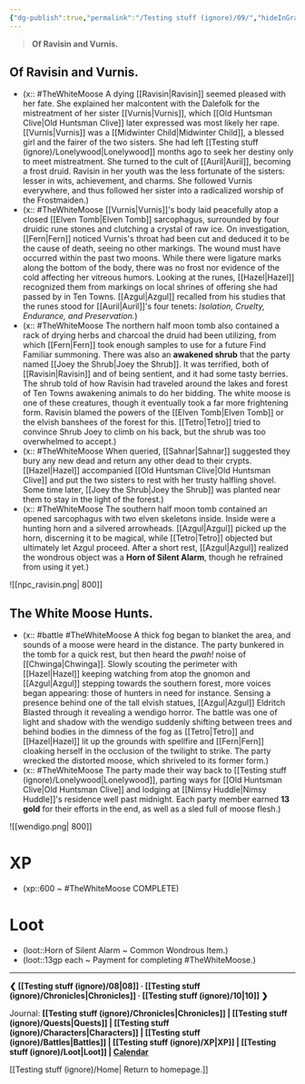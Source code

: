 ```yaml
---
{"dg-publish":true,"permalink":"/Testing stuff (ignore)/09/","hideInGraph":true}
---
```


> **Of Ravisin and Vurnis.**
## Of Ravisin and Vurnis.
- (x:: #TheWhiteMoose A dying [[Ravisin\|Ravisin]] seemed pleased with her fate. She explained her malcontent with the Dalefolk for the mistreatment of her sister [[Vurnis\|Vurnis]], which [[Old Huntsman Clive\|Old Huntsman Clive]] later expressed was most likely her rape. [[Vurnis\|Vurnis]] was a [[Midwinter Child\|Midwinter Child]], a blessed girl and the fairer of the two sisters. She had left [[Testing stuff (ignore)/Lonelywood\|Lonelywood]] months ago to seek her destiny only to meet mistreatment. She turned to the cult of [[Auril\|Auril]], becoming a frost druid. Ravisin in her youth was the less fortunate of the sisters: lesser in wits, achievement, and charms. She followed Vurnis everywhere, and thus followed her sister into a radicalized worship of the Frostmaiden.)
- (x:: #TheWhiteMoose [[Vurnis\|Vurnis]]'s body laid peacefully atop a closed [[Elven Tomb\|Elven Tomb]] sarcophagus, surrounded by four druidic rune stones and clutching a crystal of raw ice. On investigation, [[Fern\|Fern]] noticed Vurnis's throat had been cut and deduced it to be the cause of death, seeing no other markings. The wound must have occurred within the past two moons. While there were ligature marks along the bottom of the body, there was no frost nor evidence of the cold affecting her vitreous humors. Looking at the runes, [[Hazel\|Hazel]] recognized them from markings on local shrines of offering she had passed by in Ten Towns. [[Azgul\|Azgul]] recalled from his studies that the runes stood for [[Auril\|Auril]]'s four tenets: *Isolation, Cruelty, Endurance, and Preservation.*)
- (x:: #TheWhiteMoose The northern half moon tomb also contained a rack of drying herbs and charcoal the druid had been utilizing, from which [[Fern\|Fern]] took enough samples to use for a future Find Familiar summoning. There was also an **awakened shrub** that the party named [[Joey the Shrub\|Joey the Shrub]]. It was terrified, both of [[Ravisin\|Ravisin]] and of being sentient, and it had some tasty berries. The shrub told of how Ravisin had traveled around the lakes and forest of Ten Towns awakening animals to do her bidding. The white moose is one of these creatures, though it eventually took a far more frightening form. Ravisin blamed the powers of the [[Elven Tomb\|Elven Tomb]] or the elvish banshees of the forest for this. [[Tetro\|Tetro]] tried to convince Shrub Joey to climb on his back, but the shrub was too overwhelmed to accept.)
- (x:: #TheWhiteMoose When queried, [[Sahnar\|Sahnar]] suggested they bury any new dead and return any other dead to their crypts. [[Hazel\|Hazel]] accompanied [[Old Huntsman Clive\|Old Huntsman Clive]] and put the two sisters to rest with her trusty halfling shovel. Some time later, [[Joey the Shrub\|Joey the Shrub]] was planted near them to stay in the light of the forest.)
- (x:: #TheWhiteMoose The southern half moon tomb contained an opened sarcophagus with two elven skeletons inside. Inside were a hunting horn and a silvered arrowheads. [[Azgul\|Azgul]] picked up the horn, discerning it to be magical, while [[Tetro\|Tetro]] objected but ultimately let Azgul proceed. After a short rest, [[Azgul\|Azgul]] realized the wondrous object was a **Horn of Silent Alarm**, though he refrained from using it yet.)

![[npc_ravisin.png\| 800]]

## The White Moose Hunts.

- (x:: #battle #TheWhiteMoose A thick fog began to blanket the area, and sounds of a moose were heard in the distance. The party bunkered in the tomb for a quick rest, but then heard the *pwah!* noise of [[Chwinga\|Chwinga]]. Slowly scouting the perimeter with [[Hazel\|Hazel]] keeping watching from atop the gnomon and [[Azgul\|Azgul]] stepping towards the southern forest, more voices began appearing: those of hunters in need for instance. Sensing a presence behind one of the tall elvish statues, [[Azgul\|Azgul]] Eldritch Blasted through it revealing a wendigo horror. The battle was one of light and shadow with the wendigo suddenly shifting between trees and behind bodies in the dimness of the fog as [[Tetro\|Tetro]] and [[Hazel\|Hazel]] lit up the grounds with spellfire and [[Fern\|Fern]] cloaking herself in the occlusion of the twilight to strike. The party wrecked the distorted moose, which shriveled to its former form.)
- (x:: #TheWhiteMoose The party made their way back to [[Testing stuff (ignore)/Lonelywood\|Lonelywood]], parting ways for [[Old Huntsman Clive\|Old Huntsman Clive]] and lodging at [[Nimsy Huddle\|Nimsy Huddle]]'s residence well past midnight. Each party member earned **13 gold** for their efforts in the end, as well as a sled full of moose flesh.)

![[wendigo.png\| 800]]

# XP
- (xp::600 ~ #TheWhiteMoose COMPLETE)

# Loot
- (loot::Horn of Silent Alarm ~ Common Wondrous Item.)
- (loot::13gp each ~ Payment for completing #TheWhiteMoose.)

---
**❮ [[Testing stuff (ignore)/08\|08]] · [[Testing stuff (ignore)/Chronicles\|Chronicles]]  ·  [[Testing stuff (ignore)/10\|10]] ❯**

Journal: **[[Testing stuff (ignore)/Chronicles\|Chronicles]] | [[Testing stuff (ignore)/Quests\|Quests]] |  [[Testing stuff (ignore)/Characters\|Characters]] | [[Testing stuff (ignore)/Battles\|Battles]] | [[Testing stuff (ignore)/XP\|XP]] | [[Testing stuff (ignore)/Loot\|Loot]] | [Calendar](https://app.fantasy-calendar.com/calendars/38f9e3f5098bac1f655a4fb4241f35eb)**

[[Testing stuff (ignore)/Home\| Return to homepage.]]
